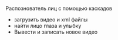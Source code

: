 Распознователь лиц с помощью каскадов
- загрузить видео и xml файлы
- найти лицо глаза и улыбку
- Вывести и записать новое видео
